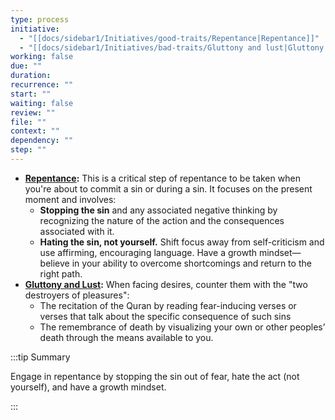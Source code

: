 ```yaml
---
type: process
initiative:
  - "[[docs/sidebar1/Initiatives/good-traits/Repentance|Repentance]]"
  - "[[docs/sidebar1/Initiatives/bad-traits/Gluttony and lust|Gluttony and lust]]"
working: false
due: ""
duration: 
recurrence: ""
start: ""
waiting: false
review: ""
file: ""
context: ""
dependency: ""
step: ""
---
```


* **[Repentance](docs/sidebar1/Initiatives/good-traits/Repentance.md):** This is a critical step of repentance to be taken when you're about to commit a sin or during a sin. It focuses on the present moment and involves:
    * **Stopping the sin** and any associated negative thinking by recognizing the nature of the action and the consequences associated with it.
    * **Hating the sin, not yourself.** Shift focus away from self-criticism and use affirming, encouraging language. Have a growth mindset—believe in your ability to overcome shortcomings and return to the right path.
* **[Gluttony and Lust](docs/sidebar1/Initiatives/bad-traits/Gluttony%20and%20lust.md):** When facing desires, counter them with the "two destroyers of pleasures": 
	* The recitation of the Quran by reading fear-inducing verses or verses that talk about the specific consequence of such sins
	* The remembrance of death by visualizing your own or other peoples’ death through the means available to you.

:::tip Summary  

Engage in repentance by stopping the sin out of fear, hate the act (not yourself), and have a growth mindset.

:::
